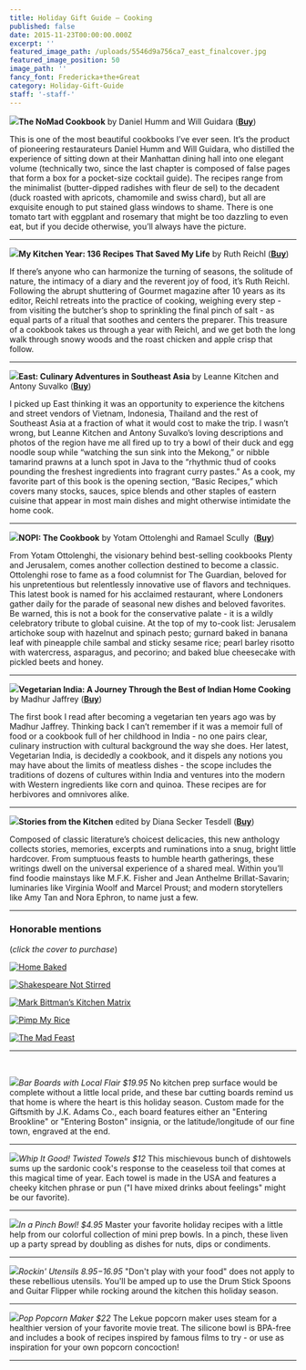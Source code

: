 ```yaml
---
title: Holiday Gift Guide — Cooking
published: false
date: 2015-11-23T00:00:00.000Z
excerpt: ''
featured_image_path: /uploads/5546d9a756ca7_east_finalcover.jpg
featured_image_position: 50
image_path: ''
fancy_font: Fredericka+the+Great
category: Holiday-Gift-Guide
staff: '-staff-'
---
```


**![](/uploads/versions/9781607748229---x----306-400x---.jpg)The NoMad Cookbook** by Daniel Humm and Will Guidara ([**Buy**](http://www.brooklinebooksmith-shop.com/book/9781607748229))

This is one of the most beautiful cookbooks I’ve ever seen. It’s the product of pioneering restaurateurs Daniel Humm and Will Guidara, who distilled the experience of sitting down at their Manhattan dining hall into one elegant volume (technically two, since the last chapter is composed of false pages that form a box for a pocket-size cocktail guide). The recipes range from the minimalist (butter-dipped radishes with fleur de sel) to the decadent (duck roasted with apricots, chamomile and swiss chard), but all are exquisite enough to put stained glass windows to shame. There is one tomato tart with eggplant and rosemary that might be too dazzling to even eat, but if you decide otherwise, you’ll always have the picture.

---

**![](/uploads/versions/9781400069989---x----283-400x---.jpg)My Kitchen Year: 136 Recipes That Saved My Life** by Ruth Reichl ([**Buy**](http://www.brooklinebooksmith-shop.com/book/9781400069989))

If there’s anyone who can harmonize the turning of seasons, the solitude of nature, the intimacy of a diary and the reverent joy of food, it’s Ruth Reichl. Following the abrupt shuttering of Gourmet magazine after 10 years as its editor, Reichl retreats into the practice of cooking, weighing every step - from visiting the butcher’s shop to sprinkling the final pinch of salt - as equal parts of a ritual that soothes and centers the preparer. This treasure of a cookbook takes us through a year with Reichl, and we get both the long walk through snowy woods and the roast chicken and apple crisp that follow.

---

**![](/uploads/versions/9781742709161---x----319-400x---.jpg)East: Culinary Adventures in Southeast Asia** by Leanne Kitchen and Antony Suvalko ([**Buy**](http://www.brooklinebooksmith-shop.com/book/9781742709161))

I picked up East thinking it was an opportunity to experience the kitchens and street vendors of Vietnam, Indonesia, Thailand and the rest of Southeast Asia at a fraction of what it would cost to make the trip. I wasn’t wrong, but Leanne Kitchen and Antony Suvalko’s loving descriptions and photos of the region have me all fired up to try a bowl of their duck and egg noodle soup while “watching the sun sink into the Mekong,” or nibble tamarind prawns at a lunch spot in Java to the “rhythmic thud of cooks pounding the freshest ingredients into fragrant curry pastes.” As a cook, my favorite part of this book is the opening section, “Basic Recipes,” which covers many stocks, sauces, spice blends and other staples of eastern cuisine that appear in most main dishes and might otherwise intimidate the home cook.

---

**![](/uploads/versions/9781607746232---x----291-400x---.jpg)NOPI: The Cookbook** by Yotam Ottolenghi and Ramael Scully &nbsp;([**Buy**](http://www.brooklinebooksmith-shop.com/book/97816077463232))

From Yotam Ottolenghi, the visionary behind best-selling cookbooks Plenty and Jerusalem, comes another collection destined to become a classic. Ottolenghi rose to fame as a food columnist for The Guardian, beloved for his unpretentious but relentlessly innovative use of flavors and techniques. This latest book is named for his acclaimed restaurant, where Londoners gather daily for the parade of seasonal new dishes and beloved favorites. Be warned, this is not a book for the conservative palate - it is a wildly celebratory tribute to global cuisine. At the top of my to-cook list: Jerusalem artichoke soup with hazelnut and spinach pesto; gurnard baked in banana leaf with pineapple chile sambal and sticky sesame rice; pearl barley risotto with watercress, asparagus, and pecorino; and baked blue cheesecake with pickled beets and honey.

---

**![](/uploads/versions/9781101874868---x----309-400x---.jpg)Vegetarian India: A Journey Through the Best of Indian Home Cooking** by Madhur Jaffrey ([**Buy**](http://www.brooklinebooksmith-shop.com/book/9781101874868))

The first book I read after becoming a vegetarian ten years ago was by Madhur Jaffrey. Thinking back I can’t remember if it was a memoir full of food or a cookbook full of her childhood in India - no one pairs clear, culinary instruction with cultural background the way she does. Her latest, Vegetarian India, is decidedly a cookbook, and it dispels any notions you may have about the limits of meatless dishes - the scope includes the traditions of dozens of cultures within India and ventures into the modern with Western ingredients like corn and quinoa. These recipes are for herbivores and omnivores alike.

---

**![](/uploads/versions/9781101907597---x----255-400x---.jpg)Stories from the Kitchen** edited by Diana Secker Tesdell ([**Buy**](http://www.brooklinebooksmith-shop.com/book/9781101907597))

Composed of classic literature’s choicest delicacies, this new anthology collects stories, memories, excerpts and ruminations into a snug, bright little hardcover. From sumptuous feasts to humble hearth gatherings, these writings dwell on the universal experience of a shared meal. Within you’ll find foodie mainstays like M.F.K. Fisher and Jean Anthelme Brillat-Savarin; luminaries like Virginia Woolf and Marcel Proust; and modern storytellers like Amy Tan and Nora Ephron, to name just a few.

---

### Honorable mentions

(*click the cover to purchase*)

[![Home Baked](/uploads/versions/9781617691676---x----324-400x---.jpg)](http://www.brooklinebooksmith-shop.com/book/9781617691676)

[![Shakespeare Not Stirred](/uploads/versions/9780399173004---x----293-400x---.jpg)](http://www.brooklinebooksmith-shop.com/book/9780399173004)

[![Mark Bittman’s Kitchen Matrix](/uploads/versions/9780804188012---x----326-400x---.jpg)](http://www.brooklinebooksmith-shop.com/book/9780804188012)

[![Pimp My Rice](/uploads/versions/9781848992788---x----309-400x---.jpg)](http://www.brooklinebooksmith-shop.com/book/9781848992788)

[![The Mad Feast](/uploads/versions/9781631490736---x----305-400x---.jpg)](http://www.brooklinebooksmith-shop.com/book/9781631490736)

---

&nbsp;

*![](/uploads/versions/2015-cooking-guide-bar-boards---x----505-608x---.jpeg)Bar Boards with Local Flair $19.95*
No kitchen prep surface would be complete without a little local pride, and these bar cutting boards remind us that home is where the heart is this holiday season. Custom made for the Giftsmith by J.K. Adams Co., each board features either an "Entering Brookline" or "Entering Boston" insignia, or the latitude/longitude of our fine town, engraved at the end.

---

*![](/uploads/versions/2015-cooking-guide-whip-it-good-towels---x----354-608x---.jpeg)Whip It Good! Twisted Towels $12*
This mischievous bunch of dishtowels sums up the sardonic cook's response to the ceaseless toil that comes at this magical time of year. Each towel is made in the USA and features a cheeky kitchen phrase or pun ("I have mixed drinks about feelings" might be our favorite).

---

*![](/uploads/versions/2015-cooking-guide-pinch-bowl---x----906-608x---.jpeg)In a Pinch Bowl! $4.95*
Master your favorite holiday recipes with a little help from our colorful collection of mini prep bowls. In a pinch, these liven up a party spread by doubling as dishes for nuts, dips or condiments.

---

*![](/uploads/versions/2015-cooking-guide-rockin-utensils---x----800-608x---.jpeg)Rockin' Utensils $8.95-$16.95*
"Don't play with your food" does not apply to these rebellious utensils. You'll be amped up to use the Drum Stick Spoons and Guitar Flipper while rocking around the kitchen this holiday season.

---

*![](/uploads/versions/2015-cooking-guide-popcorn-maker---x----875-608x---.jpeg)Pop Popcorn Maker $22*
The Lekue popcorn maker uses steam for a healthier version of your favorite movie treat. The silicone bowl is BPA-free and includes a book of recipes inspired by famous films to try - or use as inspiration for your own popcorn concoction!

---